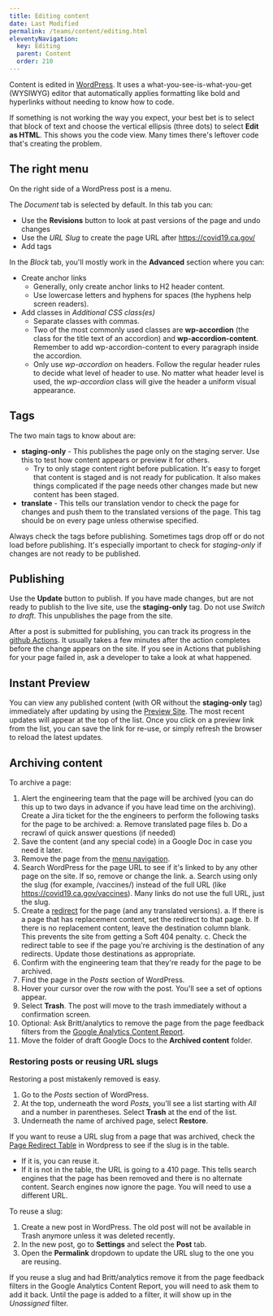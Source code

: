 ```yaml
---
title: Editing content
date: Last Modified 
permalink: /teams/content/editing.html
eleventyNavigation:
  key: Editing
  parent: Content
  order: 210
---
```


Content is edited in [WordPress](https://as-go-covid19-d-001.azurewebsites.net/wp-login.php). It uses a what-you-see-is-what-you-get (WYSIWYG) editor that automatically applies formatting like bold and hyperlinks without needing to know how to code.

If something is not working the way you expect, your best bet is to select that block of text and choose the vertical ellipsis (three dots) to select **Edit as HTML**. This shows you the code view. Many times there's leftover code that's creating the problem.

## The right menu

On the right side of a WordPress post is a menu.

The _Document_ tab is selected by default. In this tab you can:

* Use the **Revisions** button to look at past versions of the page and undo changes
* Use the _URL Slug_ to create the page URL after https://covid19.ca.gov/
* Add tags

In the _Block_ tab, you'll mostly work in the **Advanced** section where you can:

* Create anchor links
  * Generally, only create anchor links to H2 header content.
  * Use lowercase letters and hyphens for spaces (the hyphens help screen readers).
* Add classes in _Additional CSS class(es)_
  * Separate classes with commas.
  * Two of the most commonly used classes are **wp-accordion** (the class for the title text of an accordion) and **wp-accordion-content**. Remember to add wp-accordion-content to every paragraph inside the accordion.
  * Only use _wp-accordion_ on headers. Follow the regular header rules to decide what level of header to use. No matter what header level is used, the _wp-accordion_ class will give the header a uniform visual appearance.

## Tags

The two main tags to know about are:

* **staging-only** - This publishes the page only on the staging server. Use this to test how content appears or preview it for others.
  * Try to only stage content right before publication. It's easy to forget that content is staged and is not ready for publication. It also makes things complicated if the page needs other changes made but new content has been staged.
* **translate** - This tells our translation vendor to check the page for changes and push them to the translated versions of the page. This tag should be on every page unless otherwise specified.

Always check the tags before publishing. Sometimes tags drop off or do not load before publishing. It's especially important to check for _staging-only_ if changes are not ready to be published.

## Publishing

Use the **Update** button to publish. If you have made changes, but are not ready to publish to the live site, use the **staging-only** tag. Do not use _Switch to draft_. This unpublishes the page from the site.

After a post is submitted for publishing, you can track its progress in the [github Actions](https://github.com/cagov/covid19/actions). It usually takes a few minutes after the action completes before the change appears on the site. If you see in Actions that publishing for your page failed in, ask a developer to take a look at what happened.

## Instant Preview

You can view any published content (with OR without the **staging-only** tag) immediately after updating by using the [Preview Site](https://fa-go-wp-prev-02.azurewebsites.net/).  The most recent updates will appear at the top of the list.  Once you click on a preview link from the list, you can save the link for re-use, or simply refresh the browser to reload the latest updates.

## Archiving content

To archive a page:

1. Alert the engineering team that the page will be archived (you can do this up to two days in advance if you have lead time on the archiving). Create a Jira ticket for the the engineers to perform the following tasks for the page to be archived:
  a. Remove translated page files
  b. Do a recrawl of quick answer questions (if needed)
2. Save the content (and any special code) in a Google Doc in case you need it later.
3. Remove the page from the [menu navigation](https://as-go-covid19-d-001.azurewebsites.net/wp-admin/post.php?post=7484&action=edit).
4. Search WordPress for the page URL to see if it's linked to by any other page on the site. If so, remove or change the link.
  a. Search using only the slug (for example, /vaccines/) instead of the full URL (like https://covid19.ca.gov/vaccines). Many links do not use the full URL, just the slug.
5. Create a [redirect](https://cagov.github.io/covid19.ca.gov-site-eng-playbook/teams/content/redirects.html) for the page (and any translated versions).
  a. If there is a page that has replacement content, set the redirect to that page.
  b. If there is no replacement content, leave the destination column blank. This prevents the site from getting a Soft 404 penalty.
  c. Check the redirect table to see if the page you're archiving is the destination of any redirects. Update those destinations as appropriate.
6. Confirm with the engineering team that they're ready for the page to be archived.
7. Find the page in the _Posts_ section of WordPress.
8. Hover your cursor over the row with the post. You'll see a set of options appear.
9. Select **Trash**. The post will move to the trash immediately without a confirmation screen.
10. Optional: Ask Britt/analytics to remove the page from the page feedback filters from the [Google Analytics Content Report](https://datastudio.google.com/u/0/reporting/4dc7f0ec-9b4c-403a-8d16-82909a204760/page/PyCVC).
11. Move the folder of draft Google Docs to the **Archived content** folder.

### Restoring posts or reusing URL slugs

Restoring a post mistakenly removed is easy.

1. Go to the _Posts_ section of WordPress.
2. At the top, underneath the word _Posts_, you'll see a list starting with _All_ and a number in parentheses. Select **Trash** at the end of the list.
3. Underneath the name of archived page, select **Restore**.

If you want to reuse a URL slug from a page that was archived, check the [Page Redirect Table](https://as-go-covid19-d-001.azurewebsites.net/wp-admin/post.php?post=1933&action=edit) in Wordpress to see if the slug is in the table.

* If it is, you can reuse it.
* If it is not in the table, the URL is going to a 410 page. This tells search engines that the page has been removed and there is no alternate content. Search engines now ignore the page. You will need to use a different URL.

To reuse a slug:

1. Create a new post in WordPress. The old post will not be available in Trash anymore unless it was deleted recently.
2. In the new post, go to **Settings** and select the **Post** tab.
3. Open the **Permalink** dropdown to update the URL slug to the one you are reusing. 

If you reuse a slug and had Britt/analytics remove it from the page feedback filters in the Google Analytics Content Report, you will need to ask them to add it back. Until the page is added to a filter, it will show up in the *Unassigned* filter.
